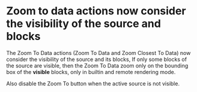 # Zoom to data actions now consider the visibility of the source and blocks

The Zoom To Data actions (Zoom To Data and Zoom Closest To Data) now consider the visibility of the source and its blocks,
If only some blocks of the source are visible, then the Zoom To Data zoom only on the bounding box of the **visible** blocks,
only in builtin and remote rendering mode.

Also disable the Zoom To button when the active source is not visible.
